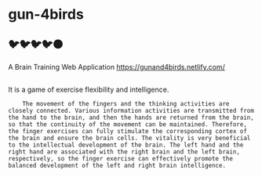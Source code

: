 # gun-4birds

## 🐦🐦🐦🐦⚫️
A Brain Training Web Application
https://gunand4birds.netlify.com/


##
It is a game of exercise flexibility and intelligence.

        The movement of the fingers and the thinking activities are closely connected. Various information activities are transmitted from the hand to the brain, and then the hands are returned from the brain, so that the continuity of the movement can be maintained. Therefore, the finger exercises can fully stimulate the corresponding cortex of the brain and ensure the brain cells. The vitality is very beneficial to the intellectual development of the brain. The left hand and the right hand are associated with the right brain and the left brain, respectively, so the finger exercise can effectively promote the balanced development of the left and right brain intelligence.
